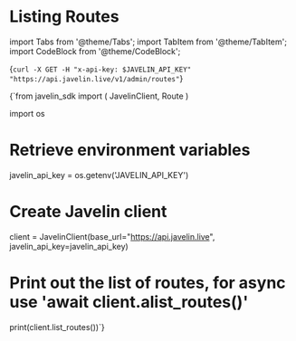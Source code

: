 # Listing Routes
import Tabs from '@theme/Tabs';
import TabItem from '@theme/TabItem';
import CodeBlock from '@theme/CodeBlock';

<Tabs>
<TabItem value="shell" label="curl">

<CodeBlock
  language="python">
  {`
curl -X GET -H "x-api-key: $JAVELIN_API_KEY" "https://api.javelin.live/v1/admin/routes"
`}
</CodeBlock>

</TabItem>
<TabItem value="py" label="Python">

<CodeBlock
  language="python">
  {`from javelin_sdk import (
    JavelinClient,
    Route
)

import os

# Retrieve environment variables
javelin_api_key = os.getenv('JAVELIN_API_KEY')

# Create Javelin client
client = JavelinClient(base_url="https://api.javelin.live",
                       javelin_api_key=javelin_api_key) 

# Print out the list of routes, for async use 'await client.alist_routes()'
print(client.list_routes())`}
</CodeBlock>


</TabItem>
</Tabs>
